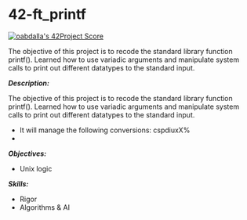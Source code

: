 # 42-ft_printf
[![oabdalla's 42Project Score](https://badge42.herokuapp.com/api/project/oabdalla/ft_printf)](https://github.com/JaeSeoKim/badge42)

The objective of this project is to recode the standard library function printf(). Learned how to use variadic arguments and manipulate system calls to print out different datatypes to the standard input.


***Description:***

The objective of this project is to recode the standard library function printf(). Learned how to use variadic arguments and manipulate system calls to print out different datatypes to the standard input.
- It will manage the following conversions: cspdiuxX%
- 
***Objectives:***
- Unix logic

***Skills:***
- Rigor
- Algorithms & AI
